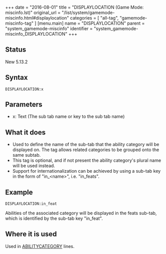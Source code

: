 +++
date = "2016-08-01"
title = "DISPLAYLOCATION (Game Mode: miscinfo.lst)"
original_url = "/list/system/gamemode-miscinfo.html#displaylocation"
categories = [ "all-tag", "gamemode-miscinfo-tag" ]
[menu.main]
    name = "DISPLAYLOCATION"
    parent = "system_gamemode-miscinfo"
    identifier = "system_gamemode-miscinfo_DISPLAYLOCATION"
+++

## Status

New 5.13.2

## Syntax

`DISPLAYLOCATION:x`

## Parameters

-   x: Text (The sub tab name or key to the sub
    tab name)



What it does
------------

-   Used to define the name of the sub-tab that the ability category
    will be displayed on. The tag allows related categories to be
    grouped onto the same subtab.
-   This tag is optional, and if not present the ability category's
    plural name will be used instead.
-   Support for internationalization can be achieved by using a sub-tab
    key in the form of "in\_&lt;name&gt;", i.e. "in\_feats".

Example
-------

`DISPLAYLOCATION:in_feat`

Abilities of the associated category will be displayed in the feats
sub-tab, which is identified by the sub-tab key "in\_feat".

Where it is used
----------------

Used in
[ABILITYCATEGORY](/list/system/gamemode-miscinfo/abilitycategory.html)
lines.

